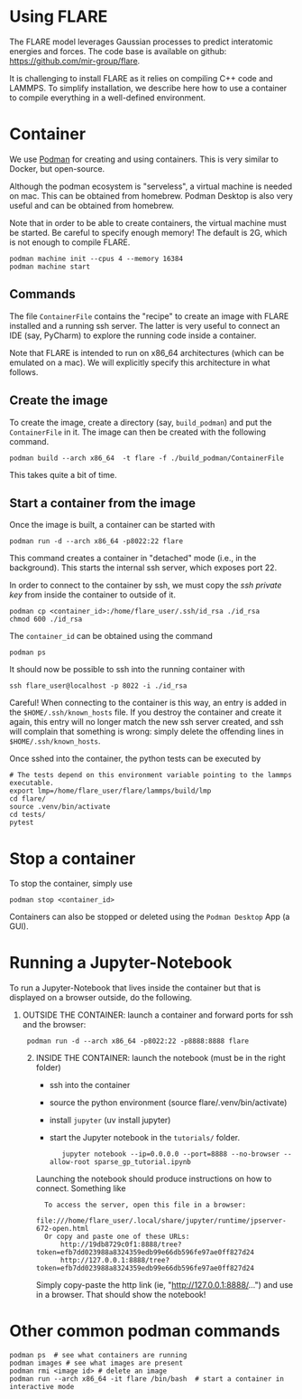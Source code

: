 # Using FLARE


The FLARE model leverages Gaussian processes to predict interatomic energies and forces.
The code base is available on github: https://github.com/mir-group/flare.

It is challenging to install FLARE as it relies on compiling C++ code and LAMMPS. To 
simplify installation, we describe here how to use a container to compile everything
in a well-defined environment.


# Container 
We use [Podman](https://podman.io/) for creating and using containers. This is very similar
to Docker, but open-source.

Although the podman ecosystem is "serveless", a virtual machine is needed on mac.
This can be obtained from homebrew. Podman Desktop is also very useful and can be 
obtained from homebrew.

Note that in order to be able to create containers, the virtual machine must be started.
Be careful to specify enough memory! The default is 2G, which is not enough to compile FLARE.

    podman machine init --cpus 4 --memory 16384
    podman machine start

## Commands
The file `ContainerFile` contains the "recipe" to create an image with FLARE installed and 
a running ssh server. The latter is very useful to connect an IDE (say, PyCharm) to explore
the running code inside a container.

Note that FLARE is intended to run on x86_64 architectures (which can be emulated on a mac). 
We will explicitly specify this architecture in what follows.

## Create the image
To create the image, create a directory (say, `build_podman`) and put the `ContainerFile` in it.
The image can then be created with the following command.

    podman build --arch x86_64  -t flare -f ./build_podman/ContainerFile

This takes quite a bit of time.

## Start a container from the image
Once the image is built, a container can be started with

    podman run -d --arch x86_64 -p8022:22 flare 

This command creates a container in "detached" mode (i.e., in the background). This starts the internal ssh server,
which exposes port 22.

In order to connect to the container by ssh, we must copy the *ssh private key* from inside the container
to outside of it.

    podman cp <container_id>:/home/flare_user/.ssh/id_rsa ./id_rsa
    chmod 600 ./id_rsa

The `container_id` can be obtained using the command

    podman ps

It should now be possible to ssh into the running container with

    ssh flare_user@localhost -p 8022 -i ./id_rsa

Careful! When connecting to the container is this way, an entry is added in the `$HOME/.ssh/known_hosts` file. If 
you destroy the container and create it again, this entry will no longer match the new ssh server created, and 
ssh will complain that something is wrong: simply delete the offending lines in `$HOME/.ssh/known_hosts`.


Once sshed into the container, the python tests can be executed by

    # The tests depend on this environment variable pointing to the lammps executable.
    export lmp=/home/flare_user/flare/lammps/build/lmp 
    cd flare/
    source .venv/bin/activate
    cd tests/ 
    pytest

# Stop a container
To stop the container, simply use
    
    podman stop <container_id>

Containers can also be stopped or deleted using the `Podman Desktop` App (a GUI).

# Running a Jupyter-Notebook 
To run a Jupyter-Notebook that lives inside the container but that is displayed on a browser outside,
do the following.

1. OUTSIDE THE CONTAINER: launch a container and forward ports for ssh and the browser:

        podman run -d --arch x86_64 -p8022:22 -p8888:8888 flare
 
   2. INSIDE THE CONTAINER: launch the notebook (must be in the right folder)
      - ssh into the container  
      - source the python environment (source flare/.venv/bin/activate)
      - install `jupyter` (uv install jupyter)
      - start the Jupyter notebook in the `tutorials/` folder.

               jupyter notebook --ip=0.0.0.0 --port=8888 --no-browser --allow-root sparse_gp_tutorial.ipynb

       Launching the notebook should produce instructions on how to connect. Something like

            To access the server, open this file in a browser:
            file:///home/flare_user/.local/share/jupyter/runtime/jpserver-672-open.html
            Or copy and paste one of these URLs:
                http://19db8729c0f1:8888/tree?token=efb7dd023988a8324359edb99e66db596fe97ae0ff827d24
                http://127.0.0.1:8888/tree?token=efb7dd023988a8324359edb99e66db596fe97ae0ff827d24

        Simply copy-paste the http link (ie, "http://127.0.0.1:8888/...") and use in a browser. That
        should show the notebook!

# Other common podman commands

    podman ps  # see what containers are running
    podman images # see what images are present
    podman rmi <image id> # delete an image
    podman run --arch x86_64 -it flare /bin/bash  # start a container in interactive mode

